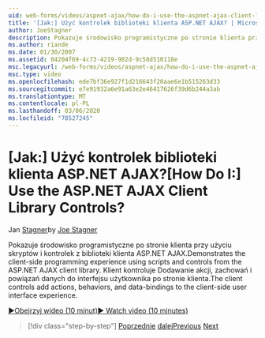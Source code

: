 ```yaml
---
uid: web-forms/videos/aspnet-ajax/how-do-i-use-the-aspnet-ajax-client-library-controls
title: '[Jak:] Użyć kontrolek biblioteki klienta ASP.NET AJAX? | Microsoft Docs'
author: JoeStagner
description: Pokazuje środowisko programistyczne po stronie klienta przy użyciu skryptów i kontrolek z biblioteki klienta ASP.NET AJAX. Klient kontroluje Dodawanie akcji, behavio...
ms.author: riande
ms.date: 01/30/2007
ms.assetid: 04204f69-4c73-4219-982d-9c58d510118e
msc.legacyurl: /web-forms/videos/aspnet-ajax/how-do-i-use-the-aspnet-ajax-client-library-controls
msc.type: video
ms.openlocfilehash: ede7bf36e927f1d216643f20aae6e1b515263d33
ms.sourcegitcommit: e7e91932a6e91a63e2e46417626f39d6b244a3ab
ms.translationtype: MT
ms.contentlocale: pl-PL
ms.lasthandoff: 03/06/2020
ms.locfileid: "78527245"
---
```

# <a name="how-do-i-use-the-aspnet-ajax-client-library-controls"></a><span data-ttu-id="aa755-105">[Jak:] Użyć kontrolek biblioteki klienta ASP.NET AJAX?</span><span class="sxs-lookup"><span data-stu-id="aa755-105">[How Do I:] Use the ASP.NET AJAX Client Library Controls?</span></span>

<span data-ttu-id="aa755-106">Jan [Stagner](https://github.com/JoeStagner)</span><span class="sxs-lookup"><span data-stu-id="aa755-106">by [Joe Stagner](https://github.com/JoeStagner)</span></span>

<span data-ttu-id="aa755-107">Pokazuje środowisko programistyczne po stronie klienta przy użyciu skryptów i kontrolek z biblioteki klienta ASP.NET AJAX.</span><span class="sxs-lookup"><span data-stu-id="aa755-107">Demonstrates the client-side programming experience using scripts and controls from the ASP.NET AJAX client library.</span></span> <span data-ttu-id="aa755-108">Klient kontroluje Dodawanie akcji, zachowań i powiązań danych do interfejsu użytkownika po stronie klienta.</span><span class="sxs-lookup"><span data-stu-id="aa755-108">The client controls add actions, behaviors, and data-bindings to the client-side user interface experience.</span></span>

[<span data-ttu-id="aa755-109">&#9654;Obejrzyj wideo (10 minut)</span><span class="sxs-lookup"><span data-stu-id="aa755-109">&#9654; Watch video (10 minutes)</span></span>](https://channel9.msdn.com/Blogs/ASP-NET-Site-Videos/how-do-i-use-the-aspnet-ajax-client-library-controls)

> [!div class="step-by-step"]
> <span data-ttu-id="aa755-110">[Poprzednie](how-do-i-aspnet-ajax-enable-an-existing-web-service.md)
> [dalej](how-do-i-use-an-aspnet-ajax-scriptmanagerproxy.md)</span><span class="sxs-lookup"><span data-stu-id="aa755-110">[Previous](how-do-i-aspnet-ajax-enable-an-existing-web-service.md)
[Next](how-do-i-use-an-aspnet-ajax-scriptmanagerproxy.md)</span></span>
